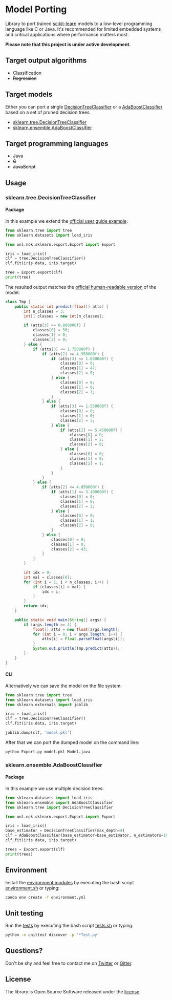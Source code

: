 # Model Porting

Library to port trained [scikit-learn](https://github.com/scikit-learn/scikit-learn) models to a low-level programming language like C or Java. It's recommended for limited embedded systems and critical applications where performance matters most.

**Please note that this project is under active development.**


## Target output algorithms

- Classification
- ~~Regression~~


## Target models

Either you can port a single [DecisionTreeClassifier](http://scikit-learn.org/stable/modules/generated/sklearn.tree.DecisionTreeClassifier.html) or a [AdaBoostClassifier](http://scikit-learn.org/stable/modules/generated/sklearn.ensemble.AdaBoostClassifier.html) based on a set of pruned decision trees.

- [sklearn.tree.DecisionTreeClassifier](http://scikit-learn.org/stable/modules/generated/sklearn.tree.DecisionTreeClassifier.html)
- [sklearn.ensemble.AdaBoostClassifier](http://scikit-learn.org/stable/modules/generated/sklearn.ensemble.AdaBoostClassifier.html)


## Target programming languages

- Java
- ~~C~~
- ~~JavaScript~~


## Usage

### sklearn.tree.DecisionTreeClassifier

#### Package

In this example we extend the [official user guide example](http://scikit-learn.org/stable/modules/tree.html#classification):

```python
from sklearn.tree import tree
from sklearn.datasets import load_iris

from onl.nok.sklearn.export.Export import Export

iris = load_iris()
clf = tree.DecisionTreeClassifier()
clf.fit(iris.data, iris.target)

tree = Export.export(clf)
print(tree)
```

The resulted output matches the [official human-readable version](http://scikit-learn.org/stable/_images/iris.svg) of the model:

```java
class Tmp {
    public static int predict(float[] atts) {
        int n_classes = 3;
        int[] classes = new int[n_classes];

        if (atts[3] <= 0.800000f) {
            classes[0] = 50;
            classes[1] = 0;
            classes[2] = 0;
        } else {
            if (atts[3] <= 1.750000f) {
                if (atts[2] <= 4.950000f) {
                    if (atts[3] <= 1.650000f) {
                        classes[0] = 0;
                        classes[1] = 47;
                        classes[2] = 0;
                    } else {
                        classes[0] = 0;
                        classes[1] = 0;
                        classes[2] = 1;
                    }
                } else {
                    if (atts[3] <= 1.550000f) {
                        classes[0] = 0;
                        classes[1] = 0;
                        classes[2] = 3;
                    } else {
                        if (atts[2] <= 5.450000f) {
                            classes[0] = 0;
                            classes[1] = 2;
                            classes[2] = 0;
                        } else {
                            classes[0] = 0;
                            classes[1] = 0;
                            classes[2] = 1;
                        }
                    }
                }
            } else {
                if (atts[2] <= 4.850000f) {
                    if (atts[1] <= 3.100000f) {
                        classes[0] = 0;
                        classes[1] = 0;
                        classes[2] = 2;
                    } else {
                        classes[0] = 0;
                        classes[1] = 1;
                        classes[2] = 0;
                    }
                } else {
                    classes[0] = 0;
                    classes[1] = 0;
                    classes[2] = 43;
                }
            }
        }

        int idx = 0;
        int val = classes[0];
        for (int i = 1; i < n_classes; i++) {
            if (classes[i] > val) {
                idx = i;
            }
        }
        return idx;
    }

    public static void main(String[] args) {
        if (args.length == 4) {
            float[] atts = new float[args.length];
            for (int i = 0; i < args.length; i++) {
                atts[i] = Float.parseFloat(args[i]);
            }
            System.out.println(Tmp.predict(atts));
        }
    }
}
```

#### CLI

Alternatively we can save the model on the file system:

```python
from sklearn.tree import tree
from sklearn.datasets import load_iris
from sklearn.externals import joblib

iris = load_iris()
clf = tree.DecisionTreeClassifier()
clf.fit(iris.data, iris.target)

joblib.dump(clf, 'model.pkl')
```
After that we can port the dumped model on the command line:

```sh
python Export.py model.pkl Model.java
```

### sklearn.ensemble.AdaBoostClassifier

#### Package

In this example we use multiple decision trees:

```python
from sklearn.datasets import load_iris
from sklearn.ensemble import AdaBoostClassifier
from sklearn.tree import DecisionTreeClassifier

from onl.nok.sklearn.export.Export import Export

iris = load_iris()
base_estimator = DecisionTreeClassifier(max_depth=4)
clf = AdaBoostClassifier(base_estimator=base_estimator, n_estimators=100)
clf.fit(iris.data, iris.target)

trees = Export.export(clf)
print(trees)
```


## Environment

Install the [environment modules](environment.yml) by executing the bash script [environment.sh](environment.sh) or typing:

```sh
conda env create -f environment.yml
```

## Unit testing

Run the [tests](tests) by executing the bash script [tests.sh](tests.sh) or typing:

```sh
python -m unittest discover -p '*Test.py'
```


## Questions?

Don't be shy and feel free to contact me on [Twitter](https://twitter.com/darius_morawiec) or [Gitter](https://gitter.im/nok/hi).


## License

The library is Open Source Software released under the [license](LICENSE.txt).